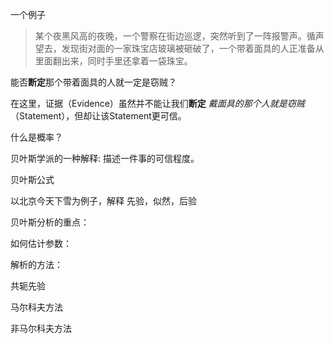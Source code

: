 一个例子

> 某个夜黑风高的夜晚，一个警察在街边巡逻，突然听到了一阵报警声。循声望去，发现街对面的一家珠宝店玻璃被砸破了，一个带着面具的人正准备从里面翻出来，同时手里还拿着一袋珠宝。

能否**断定**那个带着面具的人就一定是窃贼？

在这里，证据（Evidence）虽然并不能让我们**断定** *戴面具的那个人就是窃贼*（Statement），但却让该Statement更可信。

什么是概率？

贝叶斯学派的一种解释:
描述一件事的可信程度。

贝叶斯公式

以北京今天下雪为例子，解释
先验，似然，后验

贝叶斯分析的重点：

如何估计参数：

解析的方法：

共轭先验

马尔科夫方法

非马尔科夫方法